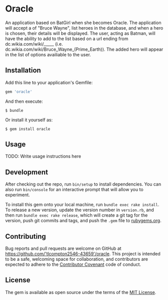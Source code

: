 # Oracle

An application based on BatGirl when she becomes Oracle.
The application will accept a  of "Bruce Wayne", list heroes in the database, and when a hero is chosen, their details will be displayed. The user, acting as Batman, will have the ability to add to the list based on a url ending from dc.wikia.com/wiki/_____ (i.e. dc.wikia.com/wiki/Bruce_Wayne_(Prime_Earth)). The added hero will appear in the list of options availiable to the user.


## Installation

Add this line to your application's Gemfile:

```ruby
gem 'oracle'
```

And then execute:

    $ bundle

Or install it yourself as:

    $ gem install oracle

## Usage

TODO: Write usage instructions here

## Development

After checking out the repo, run `bin/setup` to install dependencies. You can also run `bin/console` for an interactive prompt that will allow you to experiment.

To install this gem onto your local machine, run `bundle exec rake install`. To release a new version, update the version number in `version.rb`, and then run `bundle exec rake release`, which will create a git tag for the version, push git commits and tags, and push the `.gem` file to [rubygems.org](https://rubygems.org).

## Contributing

Bug reports and pull requests are welcome on GitHub at https://github.com/'tlcompton2546-43659'/oracle. This project is intended to be a safe, welcoming space for collaboration, and contributors are expected to adhere to the [Contributor Covenant](http://contributor-covenant.org) code of conduct.


## License

The gem is available as open source under the terms of the [MIT License](http://opensource.org/licenses/MIT).
